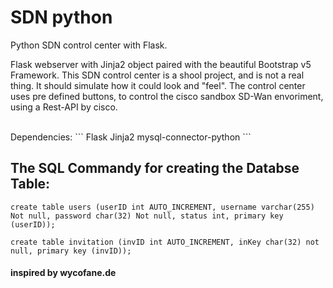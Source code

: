 # SDN python
Python SDN control center with Flask.

Flask webserver with Jinja2 object paired with the beautiful Bootstrap v5 Framework.
This SDN control center is a shool project, and is not a real thing.
It should simulate how it could look and "feel". The control center uses pre defined buttons,
to control the cisco sandbox SD-Wan envoriment, using a Rest-API by cisco.



</br>
Dependencies:
```
Flask
Jinja2
mysql-connector-python
```


## The SQL Commandy for creating the Databse Table:
```
create table users (userID int AUTO_INCREMENT, username varchar(255) Not null, password char(32) Not null, status int, primary key (userID));

create table invitation (invID int AUTO_INCREMENT, inKey char(32) not null, primary key (invID));
```



#### inspired by wycofane.de

